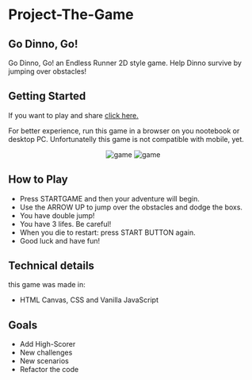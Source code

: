 # Project-The-Game

## Go Dinno, Go!
Go Dinno, Go! an Endless Runner 2D style game.
Help Dinno survive by jumping over obstacles!

## Getting Started
If you want to play and share [click here.](https://robetjunior.github.io/Project-The-Game/)

For better experience, run this game in a browser on you nootebook or desktop PC. Unfortunatelly this game is not compatible with mobile, yet.

<p align="center">
    <img src="printDinno.png" alt="game">
    <img src="printDinno2.png" alt="game">
</p>

## How to Play
- Press STARTGAME and then your adventure will begin.
- Use the ARROW UP to jump  over the obstacles and dodge the boxs.
- You have double jump!
- You have 3 lifes. Be careful!
- When you die to restart: press START BUTTON again.
- Good luck and have fun!


## Technical details
this game was made in:
- HTML Canvas, CSS and Vanilla JavaScript

## Goals
- Add High-Scorer
- New challenges
- New scenarios
- Refactor the code
